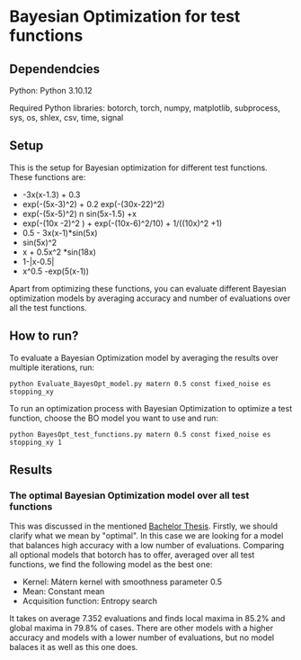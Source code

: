 # Bayesian Optimization for test functions

## Dependendcies
Python: Python 3.10.12

Required Python libraries: botorch, torch, numpy, matplotlib, subprocess, sys, os, shlex, csv, time, signal


## Setup
This is the setup for Bayesian optimization for different test functions. These functions are:
- -3x(x-1.3) + 0.3
- exp(-(5x-3)^2) + 0.2 exp(-(30x-22)^2)
- exp(-(5x-5)^2) n sin(5x-1.5) +x
- exp(-(10x -2)^2 ) + exp(-(10x-6)^2/10) + 1/((10x)^2 +1)
- 0.5 - 3x(x-1)\*sin(5x)
- sin(5x)^2
- x + 0.5x^2 \*sin(18x)
- 1-|x-0.5|
- x^0.5 -exp(5(x-1))

Apart from optimizing these functions, you can evaluate different Bayesian optimization models by averaging accuracy and number of evaluations over all the test functions.


## How to run?
To evaluate a Bayesian Optimization model by averaging the results over multiple iterations, run:
```
python Evaluate_BayesOpt_model.py matern 0.5 const fixed_noise es stopping_xy
```
To run an optimization process with Bayesian Optimization to optimize a test function, choose the BO model you want to use and run:
```
python BayesOpt_test_functions.py matern 0.5 const fixed_noise es stopping_xy 1
```

## Results

### The optimal Bayesian Optimization model over all test functions
This was discussed in the mentioned [Bachelor Thesis](https://elib.uni-stuttgart.de/handle/11682/16797). Firstly, we should clarify what we mean by "optimal". In this case we are looking for a model that balances high accuracy with a low number of evaluations. Comparing all optional models that botorch has to offer, averaged over all test functions, we find the following model as the best one:
- Kernel: Mátern kernel with smoothness parameter 0.5
- Mean: Constant mean
- Acquisition function: Entropy search

It takes on average 7.352 evaluations and finds local maxima in 85.2% and global maxima in 79.8% of cases. There are other models with a higher accuracy and models with a lower number of evaluations, but no model balaces it as well as this one does.
